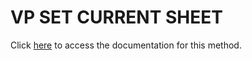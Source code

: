 <!---->
# VP SET CURRENT SHEET

Click [here](https://developer.4d.com/docs/20/ViewPro/method-list#vp-set-current-sheet) to access the documentation for this method.

